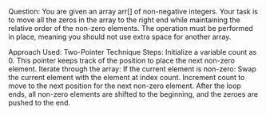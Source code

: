 Question:
You are given an array arr[] of non-negative integers. Your task is to move all the zeros in the array to the right end while maintaining the relative order of the non-zero elements. The operation must be performed in place, meaning you should not use extra space for another array.


Approach Used: Two-Pointer Technique
Steps:
Initialize a variable count as 0.
This pointer keeps track of the position to place the next non-zero element.
Iterate through the array:
If the current element is non-zero:
Swap the current element with the element at index count.
Increment count to move to the next position for the next non-zero element.
After the loop ends, all non-zero elements are shifted to the beginning, and the zeroes are pushed to the end.
